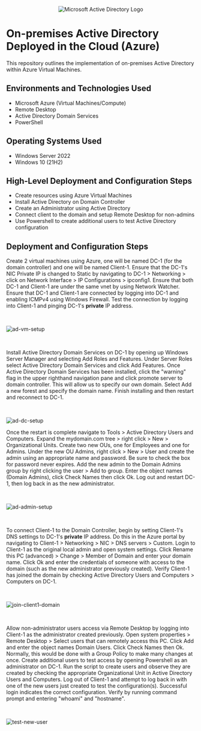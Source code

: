 <p align="center">
<img src="https://i.imgur.com/pU5A58S.png" alt="Microsoft Active Directory Logo"/>
</p>

<h1>On-premises Active Directory Deployed in the Cloud (Azure)</h1>
This repository outlines the implementation of on-premises Active Directory within Azure Virtual Machines.<br />

<h2>Environments and Technologies Used</h2>

- Microsoft Azure (Virtual Machines/Compute)
- Remote Desktop
- Active Directory Domain Services
- PowerShell

<h2>Operating Systems Used </h2>

- Windows Server 2022
- Windows 10 (21H2)

<h2>High-Level Deployment and Configuration Steps</h2>

- Create resources using Azure Virtual Machines
- Install Active Directory on Domain Controller
- Create an Administrator using Active Directory
- Connect client to the domain and setup Remote Desktop for non-admins
- Use Powershell to create additional users to test Active Directory configuration

<h2>Deployment and Configuration Steps</h2>

<p>
Create 2 virtual machines using Azure, one will be named DC-1 (for the domain controller) and one will be named Client-1. Ensure that the DC-1's NIC Private IP is changed to Static by navigating to DC-1 > Networking > click on Network Interface > IP Configurations > ipconfig1. Ensure that both DC-1 and Client-1 are under the same vnet by using Network Watcher. Ensure that DC-1 and Client-1 are connected by logging into DC-1 and enabling ICMPv4 using Windows Firewall. Test the connection by logging into Client-1 and pinging DC-1's <b>private</b> IP address. 
</p>
<br />

![ad-vm-setup](https://github.com/NicholasLudwig/configure-ad/assets/104456331/047a77a2-9136-4917-a0a1-8ccc9eb5f057)

<br />
<p>
Install Active Directory Domain Services on DC-1 by opening up Windows Server Manager and selecting Add Roles and Features. Under Server Roles select Active Directory Domain Services and click Add Features. Once Active Directory Domain Services has been installed, click the "warning" flag in the upper righthand navigation pane and click promote server to domain controller. This will allow us to specify our own domain. Select Add a new forest and specify the domain name. Finish installing and then restart and reconnect to DC-1.
</p>
<br />

![ad-dc-setup](https://github.com/NicholasLudwig/configure-ad/assets/104456331/301aea76-1665-4c79-b9e8-b65f78e019ff)

<p>
Once the restart is complete navigate to Tools > Active Directory Users and Computers. Expand the mydomain.com tree > right click > New > Organizational Units. Create two new OUs, one for Employees and one for Admins. Under the new OU Admins, right click > New > User and create the admin using an appropriate name and password. Be sure to check the box for password never expires. Add the new admin to the Domain Admins group by right clicking the user > Add to group. Enter the object names (Domain Admins), click Check Names then click Ok. Log out and restart DC-1, then log back in as the new administrator.
</p>
<br />

![ad-admin-setup](https://github.com/NicholasLudwig/configure-ad/assets/104456331/cf107a2b-d465-4dfe-bbb3-a89a0fb3d236)

<br />
<p>
To connect Client-1 to the Domain Controller, begin by setting Client-1's DNS settings to DC-1's <b>private</b> IP address. Do this in the Azure portal by navigating to Client-1 > Networking > NIC > DNS servers > Custom. Login to Client-1 as the original local admin and open system settings. Click Rename this PC (advanced) > Change > Member of Domain and enter your domain name. Click Ok and enter the credentials of someone with access to the domain (such as the new administrator previously created). Verify Client-1 has joined the domain by checking Active Directory Users and Computers > Computers on DC-1.
</p>
<br />

![join-client1-domain](https://github.com/NicholasLudwig/configure-ad/assets/104456331/c5b46c51-5646-4b0d-968f-2e3b0d0d4057)

<br />
<p>
Allow non-administrator users access via Remote Desktop by logging into Client-1 as the administrator created previously. Open system properties > Remote Desktop > Select users that can remotely access this PC. Click Add and enter the object names Domain Users. Click Check Names then Ok. Normally, this would be done with a Group Policy to make many changes at once. Create additional users to test access by opening Powershell as an administrator on DC-1. Run the script to create users and observe they are created by checking the appropriate Organizational Unit in Active Directory Users and Computers. Log out of Client-1 and attempt to log back in with one of the new users just created to test the configuration(s). Successful login indicates the correct configuration. Verify by running command prompt and entering "whoami" and "hostname".
</p>
<br />

![test-new-user](https://github.com/NicholasLudwig/configure-ad/assets/104456331/405432d9-3651-44b6-947c-448a3d83ff7e)
